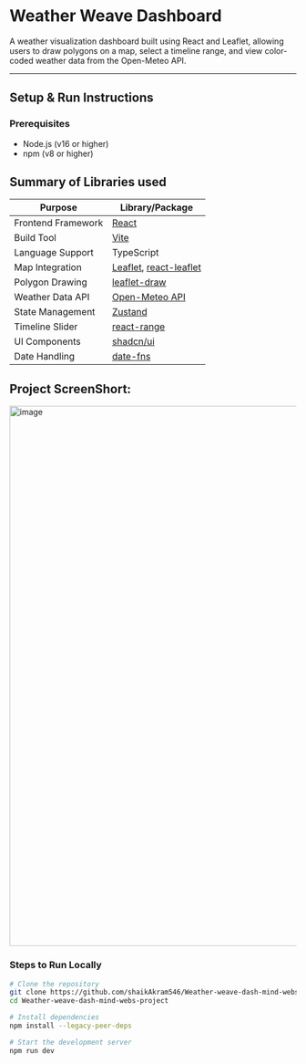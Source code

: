 # Weather Weave Dashboard

A weather visualization dashboard built using React and Leaflet, allowing users to draw polygons on a map, select a timeline range, and view color-coded weather data from the Open-Meteo API.

---

##  Setup & Run Instructions

### Prerequisites
- Node.js (v16 or higher)
- npm (v8 or higher)

## Summary of Libraries used
| Purpose            | Library/Package                                                                 |
| ------------------ | ------------------------------------------------------------------------------- |
| Frontend Framework | [React](https://react.dev)                                                      |
| Build Tool         | [Vite](https://vitejs.dev)                                                      |
| Language Support   | TypeScript                                                                      |
| Map Integration    | [Leaflet](https://leafletjs.com), [react-leaflet](https://react-leaflet.js.org) |
| Polygon Drawing    | [leaflet-draw](https://github.com/Leaflet/Leaflet.draw)                         |
| Weather Data API   | [Open-Meteo API](https://open-meteo.com/)                                       |
| State Management   | [Zustand](https://github.com/pmndrs/zustand)                                    |
| Timeline Slider    | [react-range](https://github.com/tajo/react-range)                              |
| UI Components      | [shadcn/ui](https://ui.shadcn.com/)                                             |
| Date Handling      | [date-fns](https://date-fns.org)                                                |

## Project ScreenShort:
<img width="1915" height="947" alt="image" src="https://github.com/user-attachments/assets/181f54f1-284c-47d2-aaee-1516f57e61a1" />


### Steps to Run Locally

```bash
# Clone the repository
git clone https://github.com/shaikAkram546/Weather-weave-dash-mind-webs-project.git
cd Weather-weave-dash-mind-webs-project

# Install dependencies
npm install --legacy-peer-deps

# Start the development server
npm run dev
